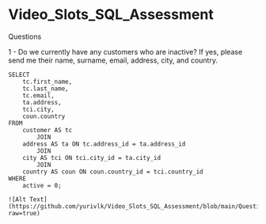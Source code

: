 # Video_Slots_SQL_Assessment

Questions

1 -	Do we currently have any customers who are inactive? If yes, please send me their name, surname, email, address, city, and country.
```
SELECT 
    tc.first_name,
    tc.last_name,
    tc.email,
    ta.address,
    tci.city,
    coun.country
FROM
    customer AS tc
        JOIN
    address AS ta ON tc.address_id = ta.address_id
        JOIN
    city AS tci ON tci.city_id = ta.city_id
        JOIN
    country AS coun ON coun.country_id = tci.country_id
WHERE
    active = 0;

![Alt Text](https://github.com/yurivlk/Video_Slots_SQL_Assessment/blob/main/Question%201.png?raw=true)

